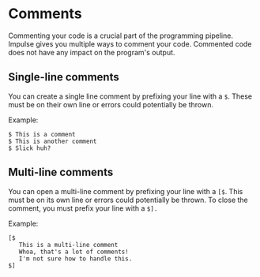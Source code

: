 # Comments
Commenting your code is a crucial part of the programming pipeline. Impulse gives you multiple ways to comment your code. Commented code does not have any impact on the program's output.

## Single-line comments
You can create a single line comment by prefixing your line with a `$`. These must be on their own line or errors could potentially be thrown.

Example:
```ipl
$ This is a comment
$ This is another comment
$ Slick huh?
```

## Multi-line comments

You can open a multi-line comment by prefixing your line with a `[$`. This must be on its own line or errors could potentially be thrown.
To close the comment, you must prefix your line with a `$].`

Example:
```ipl
[$ 
   This is a multi-line comment
   Whoa, that's a lot of comments!
   I'm not sure how to handle this.
$]